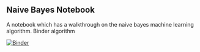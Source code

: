 ## Naive Bayes Notebook

A notebook which has a walkthrough on the naive bayes machine learning algorithm. Binder algorithm 

[![Binder](https://mybinder.org/badge_logo.svg)](https://mybinder.org/v2/gh/Dmarcano/NaiveBayesNotebook/master?filepath=index.ipynb)